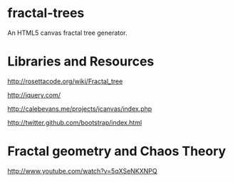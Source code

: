 fractal-trees
=============

An HTML5 canvas fractal tree generator.



Libraries and Resources
=======================

http://rosettacode.org/wiki/Fractal_tree

http://jquery.com/

http://calebevans.me/projects/jcanvas/index.php

http://twitter.github.com/bootstrap/index.html



Fractal geometry and Chaos Theory
=================================

http://www.youtube.com/watch?v=5qXSeNKXNPQ

